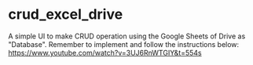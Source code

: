 # crud_excel_drive

A simple UI to make CRUD operation using the Google Sheets of Drive as "Database".
Remember to implement and follow the instructions below:
https://www.youtube.com/watch?v=3UJ6RnWTGIY&t=554s
